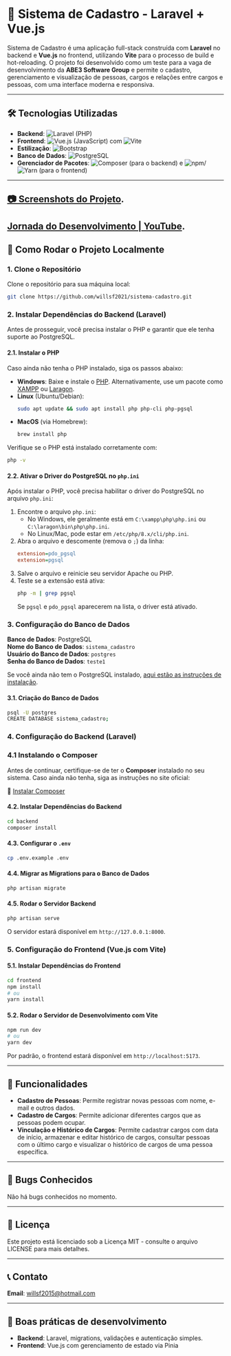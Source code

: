 # 🚀 Sistema de Cadastro - Laravel + Vue.js

Sistema de Cadastro é uma aplicação full-stack construída com **Laravel** no backend e **Vue.js** no frontend, utilizando **Vite** para o processo de build e hot-reloading. O projeto foi desenvolvido como um teste para a vaga de desenvolvimento da **ABE3 Software Group** e permite o cadastro, gerenciamento e visualização de pessoas, cargos e relações entre cargos e pessoas, com uma interface moderna e responsiva.

---

## 🛠 Tecnologias Utilizadas

- **Backend**: ![Laravel](https://img.shields.io/badge/Laravel-FF2D20?style=for-the-badge&logo=laravel&logoColor=white) (PHP)  
- **Frontend**: ![Vue.js](https://img.shields.io/badge/Vue.js-4FC08D?style=for-the-badge&logo=vue.js&logoColor=white) (JavaScript) com ![Vite](https://img.shields.io/badge/Vite-B73BFE?style=for-the-badge&logo=vite&logoColor=white)  
- **Estilização**: ![Bootstrap](https://img.shields.io/badge/Bootstrap-7952B3?style=for-the-badge&logo=bootstrap&logoColor=white)  
- **Banco de Dados**: ![PostgreSQL](https://img.shields.io/badge/PostgreSQL-316192?style=for-the-badge&logo=postgresql&logoColor=white)  
- **Gerenciador de Pacotes**: ![Composer](https://img.shields.io/badge/Composer-885630?style=for-the-badge&logo=composer&logoColor=white) (para o backend) e ![npm](https://img.shields.io/badge/npm-CB3837?style=for-the-badge&logo=npm&logoColor=white)/![Yarn](https://img.shields.io/badge/Yarn-2C8EBB?style=for-the-badge&logo=yarn&logoColor=white) (para o frontend)

---

## [ 📷 Screenshots do Projeto](/screenshots.md).
## [ Jornada do Desenvolvimento | YouTube](https://youtu.be/X9byWdpYbPE).



## 🚀 Como Rodar o Projeto Localmente

### 1. Clone o Repositório

Clone o repositório para sua máquina local:

```bash
git clone https://github.com/willsf2021/sistema-cadastro.git
```

### 2. Instalar Dependências do Backend (Laravel)

Antes de prosseguir, você precisa instalar o PHP e garantir que ele tenha suporte ao PostgreSQL.

#### 2.1. Instalar o PHP

Caso ainda não tenha o PHP instalado, siga os passos abaixo:

- **Windows**: Baixe e instale o [PHP](https://windows.php.net/download/). Alternativamente, use um pacote como [XAMPP](https://www.apachefriends.org/pt_br/index.html) ou [Laragon](https://laragon.org/).
- **Linux** (Ubuntu/Debian):
  ```bash
  sudo apt update && sudo apt install php php-cli php-pgsql
  ```
- **MacOS** (via Homebrew):
  ```bash
  brew install php
  ```

Verifique se o PHP está instalado corretamente com:

```bash
php -v
```

#### 2.2. Ativar o Driver do PostgreSQL no `php.ini`

Após instalar o PHP, você precisa habilitar o driver do PostgreSQL no arquivo `php.ini`:

1. Encontre o arquivo `php.ini`:
   - No Windows, ele geralmente está em `C:\xampp\php\php.ini` ou `C:\laragon\bin\php\php.ini`.
   - No Linux/Mac, pode estar em `/etc/php/8.x/cli/php.ini`.
2. Abra o arquivo e descomente (remova o `;`) da linha:
   ```ini
   extension=pdo_pgsql
   extension=pgsql
   ```
3. Salve o arquivo e reinicie seu servidor Apache ou PHP.
4. Teste se a extensão está ativa:
   ```bash
   php -m | grep pgsql
   ```
   Se `pgsql` e `pdo_pgsql` aparecerem na lista, o driver está ativado.

### 3. Configuração do Banco de Dados

**Banco de Dados**: PostgreSQL  
**Nome do Banco de Dados**: `sistema_cadastro`  
**Usuário do Banco de Dados**: `postgres`  
**Senha do Banco de Dados**: `teste1`

Se você ainda não tem o PostgreSQL instalado, [aqui estão as instruções de instalação](https://www.postgresql.org/download/).

#### 3.1. Criação do Banco de Dados

```bash
psql -U postgres
CREATE DATABASE sistema_cadastro;
```

### 4. Configuração do Backend (Laravel)

### 4.1 Instalando o Composer

Antes de continuar, certifique-se de ter o **Composer** instalado no seu sistema. Caso ainda não tenha, siga as instruções no site oficial:

🔗 [Instalar Composer](https://getcomposer.org/download/)

#### 4.2. Instalar Dependências do Backend

```bash
cd backend
composer install
```

#### 4.3. Configurar o `.env`

```bash
cp .env.example .env
```

#### 4.4. Migrar as Migrations para o Banco de Dados

```bash
php artisan migrate
```

#### 4.5. Rodar o Servidor Backend

```bash
php artisan serve
```

O servidor estará disponível em `http://127.0.0.1:8000`.

### 5. Configuração do Frontend (Vue.js com Vite)

#### 5.1. Instalar Dependências do Frontend

```bash
cd frontend
npm install
# ou
yarn install
```

#### 5.2. Rodar o Servidor de Desenvolvimento com Vite

```bash
npm run dev
# ou
yarn dev
```

Por padrão, o frontend estará disponível em `http://localhost:5173`.

---

## 🔧 Funcionalidades

- **Cadastro de Pessoas**: Permite registrar novas pessoas com nome, e-mail e outros dados.
- **Cadastro de Cargos**: Permite adicionar diferentes cargos que as pessoas podem ocupar.
- **Vinculação e Histórico de Cargos**: Permite cadastrar cargos com data de início, armazenar e editar histórico de cargos, consultar pessoas com o último cargo e visualizar o histórico de cargos de uma pessoa específica.

---

## 🐛 Bugs Conhecidos

Não há bugs conhecidos no momento.

---

## 📄 Licença

Este projeto está licenciado sob a Licença MIT - consulte o arquivo LICENSE para mais detalhes.

---

## 📞 Contato

**Email**: [willsf2015@hotmail.com](mailto:willsf2015@hotmail.com)

---

## 🚀 Boas práticas de desenvolvimento

- **Backend**: Laravel, migrations, validações e autenticação simples.
- **Frontend**: Vue.js com gerenciamento de estado via Pinia
